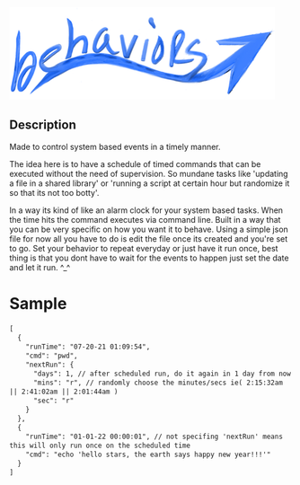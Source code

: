 ![alt text](imgs/small.png "Behaviors")



## Description

Made to control system based events in a timely manner. 

The idea here is to have a schedule of timed commands that can be executed without the need of supervision. So mundane tasks like 'updating a file in a shared library' or 'running a script at certain hour but randomize it so that its not too botty'. 

In a way its kind of like an alarm clock for your system based tasks. When the time hits the command executes via command line. Built in a way that you can be very specific on how you want it to behave. Using a simple json file for now all you have to do is edit the file once its created and you're set to go. Set your behavior to repeat everyday or just have it run once, best thing is that you dont have to wait for the events to happen just set the date and let it run. ^_^


# Sample

    [
      {
        "runTime": "07-20-21 01:09:54",
        "cmd": "pwd",
        "nextRun": {
          "days": 1, // after scheduled run, do it again in 1 day from now
          "mins": "r", // randomly choose the minutes/secs ie( 2:15:32am || 2:41:02am || 2:01:44am )
          "sec": "r" 
        }
      },
      {
        "runTime": "01-01-22 00:00:01", // not specifing 'nextRun' means this will only run once on the scheduled time
        "cmd": "echo 'hello stars, the earth says happy new year!!!'" 
      }
    ]
